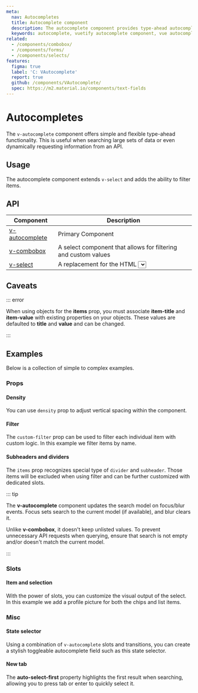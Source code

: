 ```yaml
---
meta:
  nav: Autocompletes
  title: Autocomplete component
  description: The autocomplete component provides type-ahead autocomplete functionality and provides a list of available options.
  keywords: autocomplete, vuetify autocomplete component, vue autocomplete component
related:
  - /components/combobox/
  - /components/forms/
  - /components/selects/
features:
  figma: true
  label: 'C: VAutocomplete'
  report: true
  github: /components/VAutocomplete/
  spec: https://m2.material.io/components/text-fields
---
```


# Autocompletes

The `v-autocomplete` component offers simple and flexible type-ahead functionality. This is useful when searching large sets of data or even dynamically requesting information from an API.

<PageFeatures />

## Usage

The autocomplete component extends `v-select` and adds the ability to filter items.

<ExamplesUsage name="v-autocomplete" />

<PromotedEntry />

## API

| Component | Description |
| - | - |
| [v-autocomplete](/api/v-autocomplete/) | Primary Component |
| [v-combobox](/api/v-combobox/) | A select component that allows for filtering and custom values |
| [v-select](/api/v-select/) | A replacement for the HTML <select></select> |

<ApiInline hide-links />

## Caveats

::: error

When using objects for the **items** prop, you must associate **item-title** and **item-value** with existing properties on your objects. These values are defaulted to **title** and **value** and can be changed.

:::

## Examples

Below is a collection of simple to complex examples.

### Props

#### Density

You can use `density` prop to adjust vertical spacing within the component.

<ExamplesExample file="v-autocomplete/prop-density" />

#### Filter

The `custom-filter` prop can be used to filter each individual item with custom logic. In this example we filter items by name.

<ExamplesExample file="v-autocomplete/prop-filter" />

#### Subheaders and dividers

The `items` prop recognizes special type of `divider` and `subheader`. Those items will be excluded when using filter and can be further customized with dedicated slots.

<ExamplesExample file="v-autocomplete/prop-items" />

::: tip

The **v-autocomplete** component updates the search model on focus/blur events. Focus sets search to the current model (if available), and blur clears it.

Unlike **v-combobox**, it doesn't keep unlisted values. To prevent unnecessary API requests when querying, ensure that search is not empty and/or doesn't match the current model.

:::

### Slots

#### Item and selection

With the power of slots, you can customize the visual output of the select. In this example we add a profile picture for both the chips and list items.

<ExamplesExample file="v-autocomplete/slot-item-and-selection" />

### Misc

<!--
#### Asynchronous items

Sometimes you need to load data externally based upon a search query. Use the `search-input` prop with the **.sync** modifier when using the `autocomplete` prop. We also make use of the new `cache-items` prop. This will keep a unique list of all items that have been passed to the `items` prop and is **REQUIRED** when using asynchronous items and the **multiple** prop.

<ExamplesExample file="v-autocomplete/misc-asynchronous-items" />
-->

#### State selector

Using a combination of `v-autocomplete` slots and transitions, you can create a stylish toggleable autocomplete field such as this state selector.

<ExamplesExample file="v-autocomplete/misc-state-selector" />

#### New tab

<DocIntroduced version="3.3.0" />

The **auto-select-first** property highlights the first result when searching, allowing you to press <v-kbd>tab</v-kbd> or <v-kbd>enter</v-kbd> to quickly select it.

<ExamplesExample file="v-autocomplete/misc-new-tab" />
